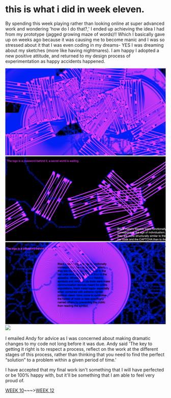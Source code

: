 # this is what i did in week eleven. 

By spending this week playing rather than looking online at super advanced work and wondering 'how do I do that?,' I ended up achieving the idea I had from my prototype (jagged growing maze of words)!! Which I basically gave up on weeks ago because it was causing me to become manic and I was so stressed about it that I was even coding in my dreams- YES I was dreaming about my sketches (more like having nightmares). I am happy I adopted a new positive attitude, and returned to my design process of experimentation as happy accidents happened. 

![](screenshot1.png)
![](screenshot2.png)
![](screenshot3.png)
![](screenshot4.png)

I emailed Andy for advice as I was concerned about making dramatic changes to my code not long before it was due. Andy said 'The key to getting it right is to respect a process, reflect on the work at the different stages of this process, rather than thinking that you need to find the perfect “solution” to a problem within a given period of time.' 

I have accepted that my final work isn't something that I will have perfected or be 100% happy with, but it'll be something that I am able to feel very proud of. 

[WEEK 10](https://taylarogic.github.io/codeWords/10/)~~~>[WEEK 12](https://taylarogic.github.io/codeWords/12/)
